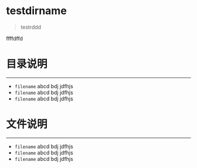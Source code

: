 testdirname
=================
>testrddd

ffffdffd 
# 目录说明
----- -

* `filename` abcd bdj jdfhjs
* `filename` abcd bdj jdfhjs
* `filename` abcd bdj jdfhjs

# 文件说明
----- --

* `filename` abcd bdj jdfhjs
* `filename` abcd bdj jdfhjs
* `filename` abcd bdj jdfhjs

